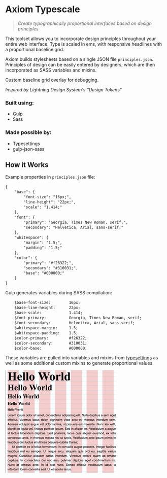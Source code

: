 # Axiom Typescale
> *Create typographically proportional interfaces based on design principles*

This toolset allows you to incorporate design principles throughout your entire web interface. Type is scaled in ems, with responsive headlines with a proportional baseline grid.

Axiom builds stylesheets based on a single JSON file `principles.json`. Principles of design can be easily entered by designers, which are then incorporated as SASS variables and mixins. 

Custom baseline grid overlay for debugging.

*Inspired by Lightning Design System's "Design Tokens"*

### Built using:
* Gulp
* Sass

### Made possible by:
* Typesettings
* gulp-json-sass

## How it Works

Example properties in `principles.json` file:
```
{
	"base": {
		"font-size": "16px;",
		"line-height": "22px;",
		"scale": "1.414;"
	},
	"font": {
		"primary": "Georgia, Times New Roman, serif;",
		"secondary": "Helvetica, Arial, sans-serif;"
	},
	"whitespace": {
		"margin": "1.5;",
		"padding": "1.5;"
	},
	"color": {
		"primary": "#f26322;",
		"secondary": "#310031;",
		"base": "#000000;"
	}
}
```
Gulp generates variables during SASS compilation:
```
	$base-font-size: 		16px;
	$base-line-height: 		22px;
	$base-scale: 			1.414;
	$font-primary: 			Georgia, Times New Roman, serif;
	$font-secondary: 		Helvetica, Arial, sans-serif;
	$whitespace-margin:		1.5;
	$whitespace-padding:	1.5;
	$color-primary: 		#f26322;
	$color-secondary: 		#310031;
	$color-base: 			#000000;
```
These variables are pulled into variables and mixins from [typesettings](http://typesettings.io) as well as some additional custom mixins to generate proportional values.

![Example Image](/assets/type-scale.jpg)
